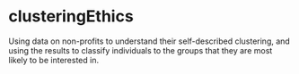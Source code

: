 # clusteringEthics

Using data on non-profits to understand their self-described clustering, and using the results to classify individuals to the groups that they are most likely to be interested in.
